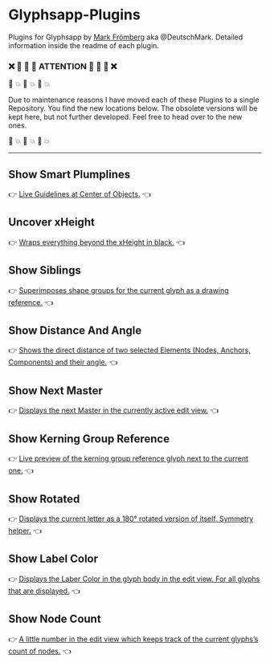 # Glyphsapp-Plugins
Plugins for Glyphsapp by [Mark Frömberg](http://www.markfromberg.com/) aka @DeutschMark. Detailed information inside the readme of each plugin.

### :x: :construction: :no_entry_sign: :large_orange_diamond: ATTENTION :large_orange_diamond: :no_entry_sign: :construction: :x:
:red_circle: :boom: :red_circle: :boom: :red_circle: :boom:

Due to maintenance reasons I have moved each of these Plugins to a single Repository. You find the new locations below. The obsolete versions will be kept here, but not further developed. Feel free to head over to the new ones.

:red_circle: :boom: :red_circle: :boom: :red_circle: :boom: 


---

## Show Smart Plumplines
:point_right: [Live Guidelines at Center of Objects.](https://github.com/DeutschMark/Show-Smart-Plumblines) :point_left:


## Uncover xHeight
:point_right: [Wraps everything beyond the xHeight in black.](https://github.com/DeutschMark/Uncover-xHeight) :point_left:


## Show Siblings
:point_right: [Superimposes shape groups for the current glyph as a drawing reference.](https://github.com/DeutschMark/Show-Siblings) :point_left:


## Show Distance And Angle
:point_right: [Shows the direct distance of two selected Elements (Nodes, Anchors, Components) and their angle.](https://github.com/DeutschMark/Show-Distance-And-Angle-Of-Nodes) :point_left:


## Show Next Master
:point_right: [Displays the next Master in the currently active edit view.](https://github.com/DeutschMark/Show-Next-Master) :point_left:


## Show Kerning Group Reference
:point_right: [Live preview of the kerning group reference glyph next to the current one.](https://github.com/DeutschMark/Show-Kerning-Group-Reference) :point_left:


## Show Rotated
:point_right: [Displays the current letter as a 180° rotated version of itself. Symmetry helper.](https://github.com/DeutschMark/Show-Rotated) :point_left:


## Show Label Color
:point_right: [Displays the Laber Color in the glyph body in the edit view. For all glyphs that are displayed.](https://github.com/DeutschMark/Show-Label-Color) :point_left:


## Show Node Count
:point_right: [A little number in the edit view which keeps track of the current glyphs’s count of nodes.](https://github.com/DeutschMark/Show-Node-Count) :point_left:
